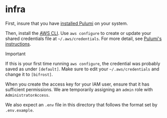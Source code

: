 # infra

First, insure that you have [installed Pulumi](https://www.pulumi.com/docs/iac/get-started/aws/begin/#install-pulumi) on your system.

Then, install the [AWS CLI](https://docs.aws.amazon.com/cli/latest/userguide/getting-started-install.html#getting-started-install-instructions). Use `aws configure` to create or update your shared credentials file at `~/.aws/credentials`. For more detail, see [Pulumi's instructions](https://www.pulumi.com/registry/packages/aws/installation-configuration/#create-a-shared-credentials-file).

> [!IMPORTANT]
> If this is your first time running `aws configure`, the credential was probably saved as under `[default]`. Make sure to edit your `~/.aws/credentials` and change it to `[bifrost]`.

When you create the access key for your IAM user, ensure that it has sufficient permissions. We are temporarily assigning an `admin` role with `AdministratorAccess`.

We also expect an `.env` file in this directory that follows the format set by `.env.example`.
